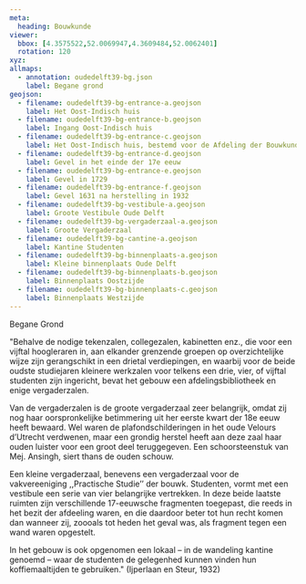 ```yaml
---
meta:
  heading: Bouwkunde
viewer:
  bbox: [4.3575522,52.0069947,4.3609484,52.0062401]
  rotation: 120
xyz:
allmaps:
  - annotation: oudedelft39-bg.json
    label: Begane grond
geojson:
  - filename: oudedelft39-bg-entrance-a.geojson
    label: Het Oost-Indisch huis 
  - filename: oudedelft39-bg-entrance-b.geojson
    label: Ingang Oost-Indisch huis
  - filename: oudedelft39-bg-entrance-c.geojson
    label: Het Oost-Indisch huis, bestemd voor de Afdeling der Bouwkunde
  - filename: oudedelft39-bg-entrance-d.geojson
    label: Gevel in het einde der 17e eeuw
  - filename: oudedelft39-bg-entrance-e.geojson
    label: Gevel in 1729
  - filename: oudedelft39-bg-entrance-f.geojson
    label: Gevel 1631 na herstelling in 1932
  - filename: oudedelft39-bg-vestibule-a.geojson
    label: Groote Vestibule Oude Delft
  - filename: oudedelft39-bg-vergaderzaal-a.geojson
    label: Groote Vergaderzaal 
  - filename: oudedelft39-bg-cantine-a.geojson
    label: Kantine Studenten
  - filename: oudedelft39-bg-binnenplaats-a.geojson
    label: Kleine binnenplaats Oude Delft
  - filename: oudedelft39-bg-binnenplaats-b.geojson
    label: Binnenplaats Oostzijde
  - filename: oudedelft39-bg-binnenplaats-c.geojson
    label: Binnenplaats Westzijde
---
```

Begane Grond

"Behalve de nodige tekenzalen, collegezalen, kabinetten enz., die voor een vijftal hoogleraren in, aan elkander grenzende groepen op overzichtelijke wijze zijn gerangschikt in een drietal verdiepingen, en waarbij voor de beide oudste studiejaren kleinere werkzalen voor telkens een drie, vier, of vijftal studenten zijn ingericht, bevat het gebouw een afdelingsbibliotheek en enige vergaderzalen.

Van de vergaderzalen is de groote vergaderzaal zeer belangrijk, omdat zij nog haar oorspronkelijke betimmering uit her eerste kwart der 18e eeuw heeft bewaard. Wel waren de plafondschilderingen in het oude Velours d’Utrecht verdwenen, maar een grondig herstel heeft aan deze zaal haar ouden luister voor een groot deel teruggegeven. Een schoorsteenstuk van Mej. Ansingh, siert thans de ouden schouw.

Een kleine vergaderzaal, benevens een vergaderzaal voor de vakvereeniging ,,Practische Studie’’ der bouwk. Studenten, vormt met een vestibule een serie van vier belangrijke vertrekken. In deze beide laatste ruimten zijn verschillende 17-eeuwsche fragmenten toegepast, die reeds in het bezit der afdeeling waren, en die daardoor beter tot hun recht komen dan wanneer zij, zoooals tot heden het geval was, als fragment tegen een wand waren opgestelt. 

In het gebouw is ook opgenomen een lokaal – in de wandeling kantine genoemd – waar de studenten de gelegenhed kunnen vinden hun koffiemaaltijden te gebruiken." (Ijperlaan en Steur, 1932)
